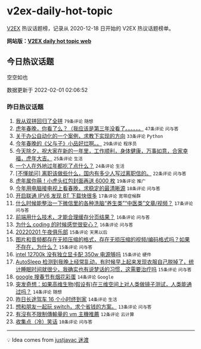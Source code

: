 # v2ex-daily-hot-topic

[V2EX](https://www.v2ex.com/) 热议话题榜，记录从 2020-12-18 日开始的 V2EX 热议话题榜单。

**网站版：[V2EX daily hot topic web](https://boojack.github.io/v2ex-daily-hot-topic-web/)**

## 今日热议话题

<!-- TODAY BEGIN -->

空空如也

数据更新于 2022-02-01 02:06:52

<!-- TODAY END -->

### 昨日热议话题

<!-- YESTERDAY BEGIN -->

1. [我从双拼回归了全拼](https://www.v2ex.com/t/831519) `79条评论` `随想`
1. [虎年春晚，你看了么？（我应该是第三年没看了。。。。。。](https://www.v2ex.com/t/831542) `47条评论` `问与答`
1. [关于办公自动化的一个案例，求教下实现的方向](https://www.v2ex.com/t/831492) `33条评论` `Python`
1. [今年春晚的《父与子》小品好烂啊。。](https://www.v2ex.com/t/831541) `29条评论` `程序员`
1. [今天除夕，祝大家在新的一年里，工作顺利，身体健康，万事如意，合家幸福，虎年大吉。](https://www.v2ex.com/t/831488) `25条评论` `生活`
1. [一个人在外地过年都吃了点什么？](https://www.v2ex.com/t/831528) `24条评论` `生活`
1. [[不懂就问] 离职该做些什么，国内有多少人写过离职信的。](https://www.v2ex.com/t/831500) `22条评论` `问与答`
1. [虎年属你萌！小虎头红包封面再送 6000 枚](https://www.v2ex.com/t/831495) `19条评论` `推广`
1. [今年用电脑接电视上看春晚，求稳定的最清晰源](https://www.v2ex.com/t/831533) `18条评论` `问与答`
1. [开启联通 IPV6 发现 BT 下载快很多](https://www.v2ex.com/t/831517) `17条评论` `宽带症候群`
1. [什么时候能整治一下微信里的各种洗脑“养生类”“中医类”文章/视频？](https://www.v2ex.com/t/831553) `17条评论` `问与答`
1. [前端用什么技术，才能合理缓存分页结果？](https://www.v2ex.com/t/831548) `16条评论` `问与答`
1. [为什么 coding 的时候感觉很安心？](https://www.v2ex.com/t/831538) `16条评论` `问与答`
1. [20220201 午夜俱乐部](https://www.v2ex.com/t/831557) `15条评论` `天黑以后`
1. [图片和音频都存在无损压缩的格式，存在无损压缩的视频/编码格式吗？如果不存在，为什么？](https://www.v2ex.com/t/831524) `15条评论` `问与答`
1. [intel 12700k 没有独立显卡配 350w 电源够吗](https://www.v2ex.com/t/831522) `15条评论` `硬件`
1. [AutoSleep 检测到我晚上经常乱动，有时候早上起来发现衣服自己脱掉了，统计睡眠时间就很少，我确实也有说梦话的习惯，这需要治疗吗](https://www.v2ex.com/t/831521) `15条评论` `问与答`
1. [google 搜春节有烟花彩蛋](https://www.v2ex.com/t/831507) `14条评论` `Google`
1. [突发奇想：如果高维生物(假设有)在三维空间上对人类做镜子测试，人类能通过吗？](https://www.v2ex.com/t/831506) `14条评论` `随想`
1. [昨日长途驾车 16 个小时终到家](https://www.v2ex.com/t/831484) `14条评论` `生活`
1. [想和朋友一起玩 switch，求个省钱的方案。](https://www.v2ex.com/t/831483) `13条评论` `问与答`
1. [有沒有不限制傳輸量的 vm 主機推薦](https://www.v2ex.com/t/831555) `12条评论` `云计算`
1. [收集点（冷）笑话](https://www.v2ex.com/t/831525) `10条评论` `问与答`

<!-- YESTERDAY END -->

---

💡 Idea comes from [justjavac 迷渡](https://github.com/justjavac/)
